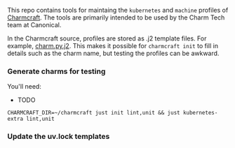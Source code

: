 This repo contains tools for maintaing the `kubernetes` and `machine` profiles of [Charmcraft](https://github.com/canonical/charmcraft). The tools are primarily intended to be used by the Charm Tech team at Canonical.

In the Charmcraft source, profiles are stored as .j2 template files. For example, [charm.py.j2](https://github.com/canonical/charmcraft/blob/main/charmcraft/templates/init-kubernetes/src/charm.py.j2). This makes it possible for `charmcraft init` to fill in details such as the charm name, but testing the profiles can be awkward.

### Generate charms for testing

You'll need:

  - TODO

```
CHARMCRAFT_DIR=~/charmcraft just init lint,unit && just kubernetes-extra lint,unit
```

### Update the uv.lock templates

